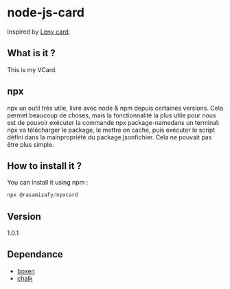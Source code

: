 # node-js-card
Inspired by [Leny card](https://github.com/leny/npxcard).

## What is it ?
This is my VCard.

## npx
npx un outil très utile, livré avec node & npm depuis certaines versions.
Cela permet beaucoup de choses, mais la fonctionnalité la plus utile pour nous est de pouvoir exécuter la commande npx package-namedans un terminal: npx va télécharger le package, le mettre en cache, puis exécuter le script défini dans la mainpropriété du package.jsonfichier.
Cela ne pouvait pas être plus simple.
## How to install it ?
You can install it using npm :
```js
npx @rasamizafy/npxcard
```

## Version
1.0.1

## Dependance
- [boxen](https://www.npmjs.com/package/boxen)
- [chalk](https://www.npmjs.com/package/chalk)
